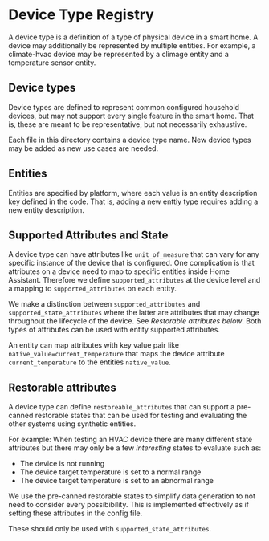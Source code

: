 # Device Type Registry

A device type is a definition of a type of physical device in a smart home. A
device may additionally be represented by multiple entities. For example, a
climate-hvac device may be represented by a climage entity and a temperature
sensor entity.

## Device types

Device types are defined to represent common configured household devices,
but may not support every single feature in the smart home. That is, these
are meant to be representative, but not necessarily exhaustive.

Each file in this directory contains a device type name. New device types
may be added as new use cases are needed.

## Entities

Entities are specified by platform, where each value is an entity description
key defined in the code. That is, adding a new enttiy type requires adding a
new entity description.

## Supported Attributes and State

A device type can have attributes like `unit_of_measure` that can vary for any
specific instance of the device that is configured. One complication is that
attributes on a device need to map to specific entities inside Home Assistant.
Therefore we define `supported_attributes` at the device level and a mapping to
`supported_attributes` on each entity.

We make a distinction between `supported_attributes` and `supported_state_attributes`
where the latter are attributes that may change throughout the lifecycle of the
device. See _Restorable attributes below_. Both types of attributes can be used
with entity supported attributes.

An entity can map attributes with key value pair like `native_value=current_temperature`
that maps the device attribute `current_temperature` to the entities
`native_value`.

## Restorable attributes

A device type can define `restoreable_attributes` that can support a pre-canned
restorable states that can be used for testing and evaluating the other systems
using synthetic entities.

For example: When testing an HVAC device there are many different state attributes
but there may only be a few _interesting_ states to evaluate such as:

- The device is not running
- The device target temperature is set to a normal range
- The device target temperature is set to an abnormal range

We use the pre-canned restorable states to simplify data generation to not need
to consider every possibibility. This is implemented effectively as if setting
these attributes in the config file.

These should only be used with `supported_state_attributes`.
